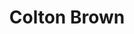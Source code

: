 ---
title: Colton Brown
description: Colton Brown makes creative work across technology, music and design. 
layout: about
---